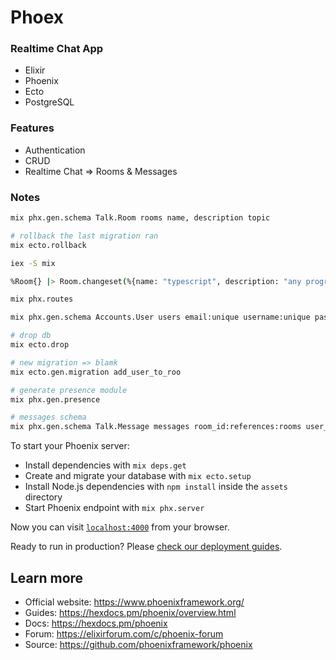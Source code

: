 # Phoex

### Realtime Chat App

- Elixir
- Phoenix
- Ecto
- PostgreSQL

### Features

- Authentication
- CRUD
- Realtime Chat => Rooms & Messages

### Notes

```sh
mix phx.gen.schema Talk.Room rooms name, description topic

# rollback the last migration ran
mix ecto.rollback

iex -S mix

%Room{} |> Room.changeset(%{name: "typescript", description: "any programming"})

mix phx.routes

mix phx.gen.schema Accounts.User users email:unique username:unique password_hash

# drop db
mix ecto.drop

# new migration => blamk
mix ecto.gen.migration add_user_to_roo

# generate presence module
mix phx.gen.presence

# messages schema
mix phx.gen.schema Talk.Message messages room_id:references:rooms user_id:references:users bod
```

To start your Phoenix server:

- Install dependencies with `mix deps.get`
- Create and migrate your database with `mix ecto.setup`
- Install Node.js dependencies with `npm install` inside the `assets` directory
- Start Phoenix endpoint with `mix phx.server`

Now you can visit [`localhost:4000`](http://localhost:4000) from your browser.

Ready to run in production? Please [check our deployment guides](https://hexdocs.pm/phoenix/deployment.html).

## Learn more

- Official website: https://www.phoenixframework.org/
- Guides: https://hexdocs.pm/phoenix/overview.html
- Docs: https://hexdocs.pm/phoenix
- Forum: https://elixirforum.com/c/phoenix-forum
- Source: https://github.com/phoenixframework/phoenix
